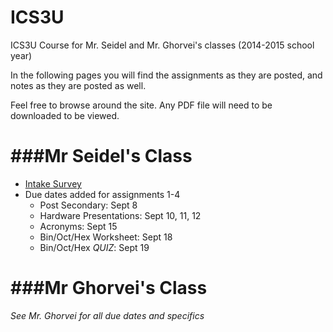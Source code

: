 ICS3U
=====

ICS3U Course for Mr. Seidel and Mr. Ghorvei's classes (2014-2015 school year)

In the following pages you will find the assignments as they are posted, and notes as they are posted as well.

Feel free to browse around the site.  Any PDF file will need to be downloaded to be viewed.

###Mr Seidel's Class
=================
* [Intake Survey](https://docs.google.com/forms/d/1L3RliOHHLfAlCdnqRfsVPs3v2EgrA9q4NAeOPllJC5A/viewform)
* Due dates added for assignments 1-4
  * Post Secondary: Sept 8
  * Hardware Presentations: Sept 10, 11, 12
  * Acronyms: Sept 15
  * Bin/Oct/Hex Worksheet: Sept 18
  * Bin/Oct/Hex _QUIZ_: Sept 19

###Mr Ghorvei's Class
=================
_See Mr. Ghorvei for all due dates and specifics_
